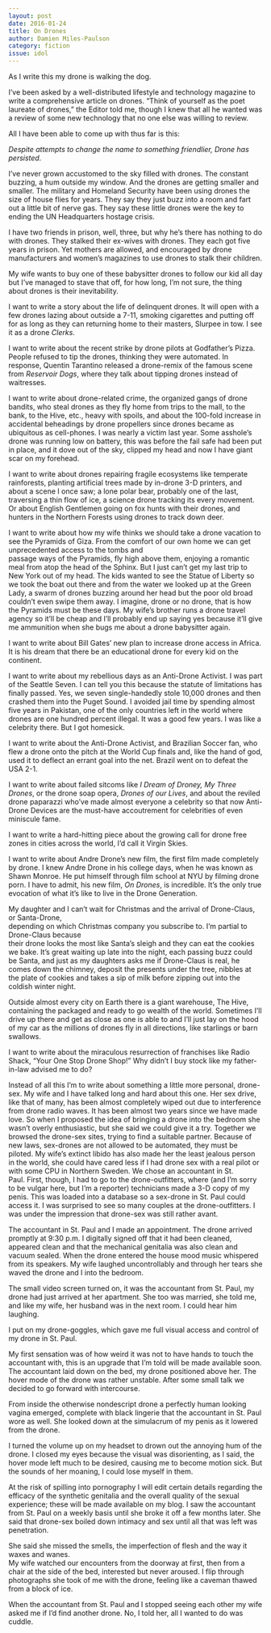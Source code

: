 ```yaml
---
layout: post 
date: 2016-01-24
title: On Drones
author: Damien Miles-Paulson
category: fiction
issue: idol
---
```

As I write this my drone is walking the dog.

I’ve been asked by a well-distributed lifestyle and technology magazine to write a comprehensive article on drones. “Think of yourself as the poet laureate of drones,” the Editor told me, though I knew that all he wanted was a review of some new technology that no one else was willing to review.

All I have been able to come up with thus far is this:

_Despite attempts to change the name to something friendlier, Drone has persisted._  

I’ve never grown accustomed to the sky filled with drones. The constant buzzing, a hum outside my window. And the drones are getting smaller and smaller. The military and Homeland Security have been using drones the size of house flies for years. They say they just buzz into a room and fart out a little bit of nerve gas. They say these little drones were the key to ending the UN Headquarters hostage crisis.

I have two friends in prison, well, three, but why he’s there has nothing to do with drones. They stalked their ex-wives with drones. They each got five years in prison. Yet mothers are allowed, and encouraged by drone manufacturers and women’s magazines to use drones to stalk their children.

My wife wants to buy one of these babysitter drones to follow our kid all day but I’ve managed to stave that off, for how long, I’m not sure, the thing about drones is their inevitability.

I want to write a story about the life of delinquent drones. It will open with a few drones lazing about outside a 7-11, smoking cigarettes and putting off for as long as they can returning home to their masters, Slurpee in tow. I see it as a drone _Clerks_.

I want to write about the recent strike by drone pilots at Godfather’s Pizza. People refused to tip the drones, thinking they were automated. In response, Quentin Tarantino released a drone-remix of the famous scene from _Reservoir Dogs_, where they talk about tipping drones instead of waitresses.

I want to write about drone-related crime, the organized gangs of drone bandits, who steal drones as they fly home from trips to the mall, to the bank, to the Hive, etc., heavy with spoils, and about the 100-fold increase in accidental beheadings by drone propellers since drones became as ubiquitous as cell-phones. I was nearly a victim last year. Some asshole’s drone was running low on battery, this was before the fail safe had been put in place, and it dove out of the sky, clipped my head and now I have giant scar on my forehead.

I want to write about drones repairing fragile ecosystems like temperate rainforests, planting artificial trees made by in-drone 3-D printers, and about a scene I once saw; a lone polar bear, probably one of the last, traversing a thin flow of ice, a science drone tracking its every movement. Or about English Gentlemen going on fox hunts with their drones, and hunters in the Northern Forests using drones to track down deer.

I want to write about how my wife thinks we should take a drone vacation to see the Pyramids of Giza. From the comfort of our own home we can get unprecedented access to the tombs and  
passage ways of the Pyramids, fly high above them, enjoying a romantic meal from atop the head of the Sphinx. But I just can’t get my last trip to New York out of my head. The kids wanted to see the Statue of Liberty so we took the boat out there and from the water we looked up at the Green Lady, a swarm of drones buzzing around her head but the poor old broad couldn’t even swipe them away. I imagine, drone or no drone, that is how the Pyramids must be these days. My wife’s brother runs a drone travel agency so it’ll be cheap and I’ll probably end up saying yes because it’ll give me ammunition when she bugs me about a drone babysitter again.

I want to write about Bill Gates’ new plan to increase drone access in Africa. It is his dream that there be an educational drone for every kid on the continent.

I want to write about my rebellious days as an Anti-Drone Activist. I was part of the Seattle Seven. I can tell you this because the statute of limitations has finally passed. Yes, we seven single-handedly stole 10,000 drones and then crashed them into the Puget Sound. I avoided jail time by spending almost five years in Pakistan, one of the only countries left in the world where drones are one hundred percent illegal. It was a good few years. I was like a celebrity there. But I got homesick.

I want to write about the Anti-Drone Activist, and Brazilian Soccer fan, who flew a drone onto the pitch at the World Cup finals and, like the hand of god, used it to deflect an errant goal into the net. Brazil went on to defeat the USA 2-1.

I want to write about failed sitcoms like _I Dream of Droney, My Three Drones_, or the drone soap opera, _Drones of our Lives_, and about the reviled drone paparazzi who’ve made almost everyone a celebrity so that now Anti-Drone Devices are the must-have accoutrement for celebrities of even miniscule fame.

I want to write a hard-hitting piece about the growing call for drone free zones in cities across the world, I’d call it Virgin Skies.

I want to write about Andre Drone’s new film, the first film made completely by drone. I knew Andre Drone in his college days, when he was known as Shawn Monroe. He put himself through film school at NYU by filming drone porn. I have to admit, his new film, _On Drones_, is incredible. It’s the only true evocation of what it’s like to live in the Drone Generation.

My daughter and I can’t wait for Christmas and the arrival of Drone-Claus, or Santa-Drone,  
depending on which Christmas company you subscribe to. I’m partial to Drone-Claus because  
their drone looks the most like Santa’s sleigh and they can eat the cookies we bake. It’s great waiting up late into the night, each passing buzz could be Santa, and just as my daughters asks me if Drone-Claus is real, he comes down the chimney, deposit the presents under the tree, nibbles at the plate of cookies and takes a sip of milk before zipping out into the coldish winter night.

Outside almost every city on Earth there is a giant warehouse, The Hive, containing the packaged and ready to go wealth of the world. Sometimes I’ll drive up there and get as close as one is able to and I’ll just lay on the hood of my car as the millions of drones fly in all directions, like starlings or barn swallows.

I want to write about the miraculous resurrection of franchises like Radio Shack, “Your One Stop Drone Shop!” Why didn’t I buy stock like my father-in-law advised me to do?

Instead of all this I’m to write about something a little more personal, drone-sex. My wife and I have talked long and hard about this one. Her sex drive, like that of many, has been almost completely wiped out due to interference from drone radio waves. It has been almost two years since we have made love. So when I proposed the idea of bringing a drone into the bedroom she wasn’t overly enthusiastic, but she said we could give it a try. Together we browsed the drone-sex sites, trying to find a suitable partner. Because of new laws, sex-drones are not allowed to be automated, they must be piloted. My wife’s extinct libido has also made her the least jealous person in the world, she could have cared less if I had drone sex with a real pilot or with some CPU in Northern Sweden. We chose an accountant in St.  
Paul. First, though, I had to go to the drone-outfitters, where (and I’m sorry to be vulgar here, but I’m a reporter) technicians made a 3-D copy of my penis. This was loaded into a database so a sex-drone in St. Paul could access it. I was surprised to see so many couples at the drone-outfitters. I was under the impression that drone-sex was still rather avant.

The accountant in St. Paul and I made an appointment. The drone arrived promptly at 9:30 p.m. I digitally signed off that it had been cleaned, appeared clean and that the mechanical genitalia was also clean and vacuum sealed. When the drone entered the house mood music whispered from its speakers. My wife laughed uncontrollably and through her tears she waved the drone and I into the bedroom.

The small video screen turned on, it was the accountant from St. Paul, my drone had just arrived at her apartment. She too was married, she told me, and like my wife, her husband was in the next room. I could hear him laughing.

I put on my drone-goggles, which gave me full visual access and control of my drone in St. Paul.

My first sensation was of how weird it was not to have hands to touch the accountant with, this is an upgrade that I’m told will be made available soon. The accountant laid down on the bed, my drone positioned above her. The hover mode of the drone was rather unstable. After some small talk we decided to go forward with intercourse.

From inside the otherwise nondescript drone a perfectly human looking vagina emerged, complete with black lingerie that the accountant in St. Paul wore as well. She looked down at the simulacrum of my penis as it lowered from the drone.

I turned the volume up on my headset to drown out the annoying hum of the drone. I closed my eyes because the visual was disorienting, as I said, the hover mode left much to be desired, causing me to become motion sick. But the sounds of her moaning, I could lose myself in them.

At the risk of spilling into pornography I will edit certain details regarding the efficacy of the synthetic genitalia and the overall quality of the sexual experience; these will be made available on my blog. I saw the accountant from St. Paul on a weekly basis until she broke it off a few months later. She said that drone-sex boiled down intimacy and sex until all that was left was penetration.

She said she missed the smells, the imperfection of flesh and the way it waxes and wanes.  
My wife watched our encounters from the doorway at first, then from a chair at the side of the bed, interested but never aroused. I flip through photographs she took of me with the drone, feeling like a caveman thawed from a block of ice.

When the accountant from St. Paul and I stopped seeing each other my wife asked me if I’d find another drone. No, I told her, all I wanted to do was cuddle.